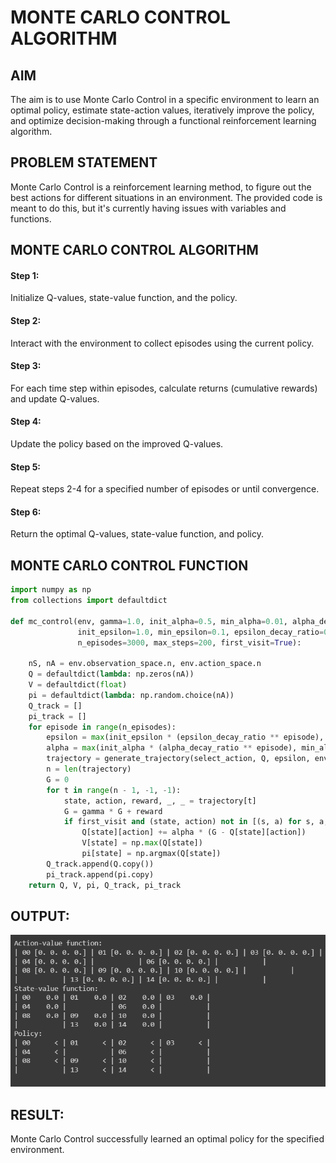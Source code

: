 # MONTE CARLO CONTROL ALGORITHM

## AIM
The aim is to use Monte Carlo Control in a specific environment to learn an optimal policy, estimate state-action values, iteratively improve the policy, and optimize decision-making through a functional reinforcement learning algorithm.
## PROBLEM STATEMENT
Monte Carlo Control is a reinforcement learning method, to figure out the best actions for different situations in an environment. The provided code is meant to do this, but it's currently having issues with variables and functions.
## MONTE CARLO CONTROL ALGORITHM
#### Step 1:
 Initialize Q-values, state-value function, and the policy.
#### Step 2:
 Interact with the environment to collect episodes using the current policy.
#### Step 3:
 For each time step within episodes, calculate returns (cumulative rewards) and update Q-values.
#### Step 4:
 Update the policy based on the improved Q-values.
#### Step 5:
 Repeat steps 2-4 for a specified number of episodes or until convergence.
#### Step 6:
 Return the optimal Q-values, state-value function, and policy.
## MONTE CARLO CONTROL FUNCTION
```python
import numpy as np
from collections import defaultdict

def mc_control(env, gamma=1.0, init_alpha=0.5, min_alpha=0.01, alpha_decay_ratio=0.5,
               init_epsilon=1.0, min_epsilon=0.1, epsilon_decay_ratio=0.9,
               n_episodes=3000, max_steps=200, first_visit=True):

    nS, nA = env.observation_space.n, env.action_space.n
    Q = defaultdict(lambda: np.zeros(nA))
    V = defaultdict(float)
    pi = defaultdict(lambda: np.random.choice(nA))  
    Q_track = []
    pi_track = []
    for episode in range(n_episodes):
        epsilon = max(init_epsilon * (epsilon_decay_ratio ** episode), min_epsilon)
        alpha = max(init_alpha * (alpha_decay_ratio ** episode), min_alpha)  
        trajectory = generate_trajectory(select_action, Q, epsilon, env, max_steps)
        n = len(trajectory)
        G = 0  
        for t in range(n - 1, -1, -1):
            state, action, reward, _, _ = trajectory[t]
            G = gamma * G + reward
            if first_visit and (state, action) not in [(s, a) for s, a, _, _, _ in trajectory[:t]]:
                Q[state][action] += alpha * (G - Q[state][action])
                V[state] = np.max(Q[state])
                pi[state] = np.argmax(Q[state])
        Q_track.append(Q.copy())
        pi_track.append(pi.copy)
    return Q, V, pi, Q_track, pi_track
```

## OUTPUT:
![Output_1](Output.png)
## RESULT:

Monte Carlo Control successfully learned an optimal policy for the specified environment.




